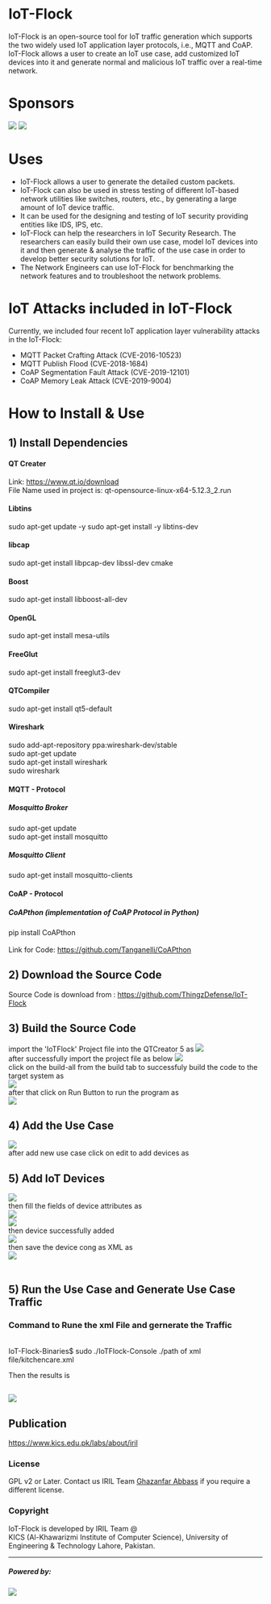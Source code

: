 
# IoT-Flock #
IoT-Flock is an open-source tool for IoT traffic generation which supports the two widely used IoT
application layer protocols, i.e., MQTT and CoAP. IoT-Flock allows a user to create an IoT use case,
add customized IoT devices into it and generate normal and malicious IoT traffic over a real-time
network.
# Sponsors #
![](iril-mini.png)
![](kics_logo_png-mini.png)


# Uses #
* IoT-Flock allows a user to generate the detailed custom packets.
* IoT-Flock can also be used in stress testing of different IoT-based network utilities like switches, routers, etc., by generating a large amount of IoT device traffic.
* It can be used for the designing and testing of IoT security providing entities like IDS, IPS, etc.
* IoT-Flock can help the researchers in IoT Security Research. The researchers can easily build their own use case, model IoT devices into it and then generate & analyse the traffic of the use case in order to develop better security solutions for IoT.
* The Network Engineers can use IoT-Flock for benchmarking the network features and to troubleshoot the network problems.

# IoT Attacks included in IoT-Flock #
Currently, we included four recent IoT application layer vulnerability attacks in the IoT-Flock: 
* MQTT Packet Crafting Attack (CVE-2016-10523)
* MQTT Publish Flood (CVE-2018-1684)
* CoAP Segmentation Fault Attack (CVE-2019-12101) 
* CoAP Memory Leak Attack (CVE-2019-9004)

# How to Install & Use #
## 1) Install Dependencies ##
#### QT Creater ####
Link: https://www.qt.io/download <br/>
File Name used in project is: qt-opensource-linux-x64-5.12.3_2.run
#### Libtins ####
  sudo apt-get update -y
  sudo apt-get install -y libtins-dev
#### libcap ####
  sudo apt-get install libpcap-dev libssl-dev cmake
#### Boost ####
  sudo apt-get install libboost-all-dev
#### OpenGL ####
  sudo apt-get install mesa-utils
#### FreeGlut ####
  sudo apt-get install freeglut3-dev
#### QTCompiler ####
  sudo apt-get install qt5-default
#### Wireshark ####
sudo add-apt-repository ppa:wireshark-dev/stable<br/>
sudo apt-get update<br/>
sudo apt-get install wireshark<br/>
sudo wireshark<br/>

#### MQTT - Protocol ####
##### Mosquitto Broker #####
sudo apt-get update<br/>
sudo apt-get install mosquitto
##### Mosquitto Client #####
sudo apt-get install mosquitto-clients

#### CoAP - Protocol ####
##### CoAPthon (implementation of CoAP Protocol in Python) #####
pip install CoAPthon<br/>
<br/>Link for Code: https://github.com/Tanganelli/CoAPthon<br/>

## 2) Download the Source Code ##
Source Code is download from : https://github.com/ThingzDefense/IoT-Flock
## 3) Build the Source Code ##
import the 'IoTFlock' Project file into the QTCreator 5 as
![](pic6.png)<br/>
after successfully import the project file as below
![](pro-file.png)<br/>
click on the build-all from the build tab to successfuly build the code to the target system as<br/>
![](pic8.png)<br/>
after that click on Run Button to run the program as<br/>
![](pic9.png)<br/>
## 4) Add the Use Case ##
![](build-usecase.png)<br/>
after add new use case click on edit to add devices as
## 5) Add IoT Devices ##
![](iot-device-add.png)<br/>
then fill the fields of device attributes as<br/>
![](dev1.png)<br/>
![](mqtt.png)<br/>
then device successfully added<br/>
![](added-dev.png)<br/>
then save the device cong as XML as<br/>
![](export.png)<br/>
<br/>
## 5) Run the Use Case and Generate Use Case Traffic ##
### Command to Rune the xml File and gernerate the Traffic ###
<br/>
IoT-Flock-Binaries$ sudo ./IoTFlock-Console ./path of xml file/kitchencare.xml

Then the results is

![](run-xml.png)
----
## Publication ##
https://www.kics.edu.pk/labs/about/iril 
### License ### 
GPL v2 or Later. Contact us IRIL Team [Ghazanfar Abbass](mailto:ghazanfar.abbas@kics.edu.pk) if you require a different license.<br/>
### Copyright ###
IoT-Flock is developed by IRIL Team @ <br/> KICS
(Al-Khawarizmi Institute of Computer Science), University of Engineering & Technology Lahore, Pakistan.
****
##### Powered by: #####
![](iril-logo.png)
